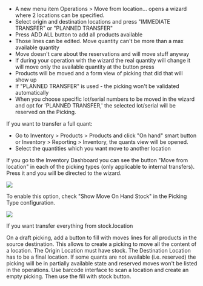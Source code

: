 - A new menu item Operations \> Move from location... opens a wizard
  where 2 locations can be specified.
- Select origin and destination locations and press "IMMEDIATE TRANSFER"
  or "PLANNED TRANSFER"
- Press ADD ALL button to add all products available
- Those lines can be edited. Move quantity can't be more than a max
  available quantity
- Move doesn't care about the reservations and will move stuff anyway
- If during your operation with the wizard the real quantity will change
  it will move only the available quantity at the button press
- Products will be moved and a form view of picking that did that will
  show up
- If "PLANNED TRANSFER" is used - the picking won't be validated
  automatically
- When you choose specific lot/serial numbers to be moved in the wizard and opt for 'PLANNED TRANSFER,' 
  the selected lot/serial will be reserved on the Picking.

If you want to transfer a full quant:

- Go to Inventory \> Products \> Products and click "On hand" smart
  button or Inventory \> Reporting \> Inventory, the quants view will be
  opened.
- Select the quantities which you want move to another location

If you go to the Inventory Dashboard you can see the button "Move from
location" in each of the picking types (only applicable to internal
transfers). Press it and you will be directed to the wizard.

![](https://user-images.githubusercontent.com/147538094/281480833-208ea309-0bad-43e7-bd6f-8384520afe00.png)

To enable this option, check "Show Move On Hand Stock" in the Picking Type configuration.

![](https://user-images.githubusercontent.com/147538094/281479487-45fa4bde-36be-4ba1-8d54-8e707b89459e.png)

If you want transfer everything from stock.location

On a draft picking, add a button to fill with moves lines for all
products in the source destination. This allows to create a picking to
move all the content of a location. The Origin Location must have stock.
The Destination Location has to be a final location.
If some quants are not available
(i.e. reserved) the picking will be in partially available state and
reserved moves won't be listed in the operations. Use barcode interface
to scan a location and create an empty picking. Then use the fill with
stock button.
